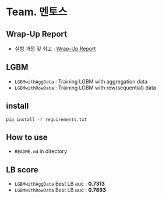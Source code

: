 # Team. 멘토스 
## Wrap-Up Report
- 실험 과정 및 회고 : [Wrap-Up Report](https://github.com/ddooom/p4-dkt-mentos/blob/dongwoo/Wrap-up%20Report.pdf)

## LGBM
- `LGBMwithAggData` : Training LGBM with aggregation data
- `LGBMwithRowData` : Training LGBM with row(sequential) data

## install

```
pip install -r requirements.txt
```

## How to use
- `README.md` in directory 
    

## LB score
- `LGBMwithAggData` Best LB auc : **0.7313**
- `LGBMwithRowData` Best LB auc : **0.7893**

<br>

